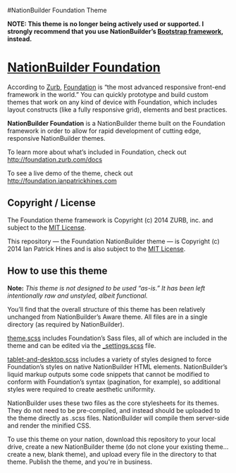 #NationBuilder Foundation Theme

**NOTE: This theme is no longer being actively used or supported. I strongly recommend that you use NationBuilder’s [Bootstrap framework](http://nationbuilder.com/bootstrap_is_now_available_for_building_custom_themes), instead.**

# [NationBuilder Foundation](http://foundation.ianpatrickhines.com)

According to [Zurb](http://zurb.com), [Foundation](http://foundation.zurb.com) is “the most advanced responsive front-end framework in the world.” You can quickly prototype and build custom themes that work on any kind of device with Foundation, which includes layout constructs (like a fully responsive grid), elements and best practices.

**NationBuilder Foundation** is a NationBuilder theme built on the Foundation framework in order to allow for rapid development of cutting edge, responsive NationBuilder themes.

To learn more about what’s included in Foundation, check out <http://foundation.zurb.com/docs>

To see a live demo of the theme, check out <http://foundation.ianpatrickhines.com>

## Copyright / License

The Foundation theme framework is Copyright (c) 2014 ZURB, inc. and subject to the [MIT License](https://github.com/zurb/foundation/blob/master/LICENSE).

This repository — the Foundation NationBuilder theme — is Copyright (c) 2014 Ian Patrick Hines and is also subject to the [MIT License](https://github.com/ianpatrickhines/nationbuilder-foundation/blob/master/LICENSE.markdown).

## How to use this theme

**Note:** *This theme is not designed to be used “as-is.” It has been left intentionally raw and unstyled, albeit functional.*

You’ll find that the overall structure of this theme has been relatively unchanged from NationBuilder’s Aware theme. All files are in a single directory (as required by NationBuilder).

[theme.scss](https://github.com/ianpatrickhines/nationbuilder-foundation/blob/master/theme.scss) includes Foundation’s Sass files, all of which are included in the theme and can be edited via the [_settings.scss](https://github.com/ianpatrickhines/nationbuilder-foundation/blob/master/_settings.scss) file.

[tablet-and-desktop.scss](https://github.com/ianpatrickhines/nationbuilder-foundation/blob/master/tablet-and-desktop.scss) includes a variety of styles designed to force Foundation’s styles on native NationBuilder HTML elements. NationBuilder’s liquid markup outputs some code snippets that cannot be modified to conform with Foundation’s syntax (pagination, for example), so additional styles were required to create aesthetic uniformity.

NationBuilder uses these two files as the core stylesheets for its themes. They do not need to be pre-compiled, and instead should be uploaded to the theme directly as .scss files. NationBuilder will compile them server-side and render the minified CSS.

To use this theme on your nation, download this repository to your local drive, create a new NationBuilder theme (do not clone your existing theme… create a new, blank theme), and upload every file in the directory to that theme. Publish the theme, and you're in business.